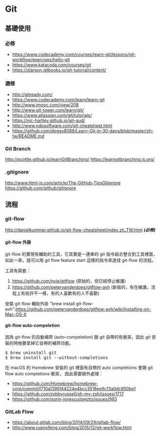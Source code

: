 # Git

## 基礎使用

### 必修

- https://www.codecademy.com/courses/learn-git/lessons/git-workflow/exercises/hello-git
- https://www.katacoda.com/courses/git
- https://zlargon.gitbooks.io/git-tutorial/content/

### 選修

- http://gitready.com/
- https://www.codecademy.com/learn/learn-git
- http://www.imooc.com/view/208
- http://www.git-tower.com/learn/git/
- https://www.atlassian.com/git/tutorials/
- https://nic-hartley.github.io/git-gud/
- http://www.ndpsoftware.com/git-cheatsheet.html
- https://github.com/doggy8088/Learn-Git-in-30-days/blob/master/zh-tw/README.md

### Git Branch

http://pcottle.github.io/learnGitBranching/
https://learngitbranching.js.org/

### .gitignore

http://www.html-js.com/article/The-GitHub-TipsGitignore
https://github.com/github/gitignore

## 流程

### git-flow

http://danielkummer.github.io/git-flow-cheatsheet/index.zh_TW.html ***(必修)***

#### git-flow 外掛

git-flow 的實現有輔助的工具，它其實是一連串的 git 指令組合整合到工具裡面，
如此一來，就可以用 git flow feature start 這樣的指令來達成 git-flow 的流程。

工具有兩套：
1. https://github.com/nvie/gitflow (原始的，但已經停止維護)
2. https://github.com/petervanderdoes/gitflow-avh (新版的，有在維護，流程上有些許不一樣，有的人喜歡有的人不喜歡)

安裝 git-flow 輔助外掛 "brew install git-flow-avh":https://github.com/petervanderdoes/gitflow-avh/wiki/Installing-on-Mac-OS-X

#### git-flow auto-compeletion

因為 git-flow 的自動補齊 (auto-compeletion) 跟 git 自帶的有衝突，因此 git 安裝的時候要拿掉它自帶的補齊功能。

<pre>
$ brew uninstall git
$ brew install git --without-completions
</pre>

在 macOS 的 Homebrew 安裝的 git 裡面有自帶的 auto completions 會跟 git flow auto completions 衝突，
因此需要額外處理：
- https://github.com/Homebrew/homebrew-core/commit/f710a1395f44224e4bcc3518ee9c13a0dc850be1
- https://github.com/robbyrussell/oh-my-zsh/issues/1717
- https://github.com/sorin-ionescu/prezto/issues/993

### GitLab Flow

- https://about.gitlab.com/blog/2014/09/29/gitlab-flow/
- http://www.ruanyifeng.com/blog/2015/12/git-workflow.html
